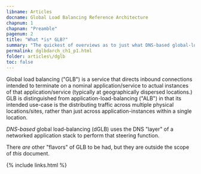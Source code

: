 ```yaml
---
libname: Articles
docname: Global Load Balancing Reference Architecture
chapnum: 1
chapnam: "Preamble"
pagenum: 2
title: "What *is* GLB?"
summary: "The quickest of overviews as to just what DNS-based global-load-balancing actually *is*."
permalink: dglbdarch_ch1_p1.html
folder: articles\/dglb
toc: false
---
```


Global load balancing ("GLB") is a service that directs inbound connections intended to terminate on a nominal application/service to actual instances of that application/service (typically at geographically dispersed locations.) GLB is distinguished from application-load-balancing ("ALB") in that its intended use-case is the distributing traffic across multiple physical locations/sites, rather than just across application-instances within a single location.

*DNS-based* global load-balancing (dGLB) uses the DNS "layer" of a networked application stack to perform that steering function.

There *are* other "flavors" of GLB to be had, but they are outside the scope of *this* document.


{% include links.html %}
